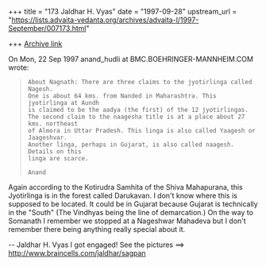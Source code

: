 +++
title = "173 Jaldhar H. Vyas"
date = "1997-09-28"
upstream_url = "https://lists.advaita-vedanta.org/archives/advaita-l/1997-September/007173.html"

+++
[Archive link](https://lists.advaita-vedanta.org/archives/advaita-l/1997-September/007173.html)

On Mon, 22 Sep 1997 anand_hudli at BMC.BOEHRINGER-MANNHEIM.COM wrote:

>     About Nagnath: There are three claims to the jyotirlinga called Nagesh.
>     One is about 64 kms. from Nanded in Maharashtra. This jyotirlinga at Aundh
>     is claimed to be the aadya (the first) of the 12 jyotirlingas.
>     The second claim to the naagesha title is at a place about 27 kms. northeast
>     of Almora in Uttar Pradesh. This linga is also called Yaagesh or Jaageshvar.
>     Another linga, perhaps in Gujarat, is also called naagesh. Details on this
>     linga are scarce.
>
>     Anand
>

Again according to the Kotirudra Samhita of the Shiva Mahapurana, this
Jyotirlinga is in the forest called Darukavan.  I don't know where this
is supposed to be located.  It could be in Gujarat because Gujarat is
technically in the "South" (The Vindhyas being the line of demarcation.)
On the way to Somanath I remember we stopped at a Nageshwar Mahadeva but I
don't remember there being anything really special about it.

--
Jaldhar H. Vyas <jaldhar at braincells.com>
I got engaged! See the pictures ==> http://www.braincells.com/jaldhar/sagpan

